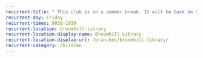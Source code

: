 ```yaml
---
recurrent-title: " This club is on a summer break. It will be back on September 16th. Under 5’s Friday club: songs games and stories with accompanying adult"
recurrent-day: Friday
recurrent-times: 0930-1030
recurrent-location: broomhill-library
recurrent-location-display-name: Broomhill Library
recurrent-location-display-url: /branches/broomhill-library/
recurrent-category: children
---
```

